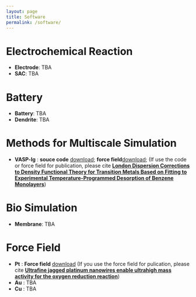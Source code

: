 ```yaml
---
layout: page
title: Software
permalink: /software/
---
```


# **Electrochemical Reaction**
- **Electrode**: TBA
- **SAC**: TBA

# **Battery**
- **Battery**: TBA
- **Dendrite**: TBA

# **Methods for Multiscale Simulation**
- **VASP-lg** : **souce code** [download](https://tcheng-suda.github.io/downloads/jz0c03126_si_003.txt); **force field**[download](https://tcheng-suda.github.io/downloads/jz0c03126_si_001.txt); (If use the code or force field for publication, please cite [**London Dispersion Corrections to Density Functional Theory for Transition Metals Based on Fitting to Experimental Temperature-Programmed Desorption of Benzene Monolayers**](https://pubs.acs.org/doi/10.1021/acs.jpclett.0c03126))

# **Bio Simulation**
- **Membrane**: TBA

# **Force Field**
- **Pt** : **Force field** [download](https://tcheng-suda.github.io/downloads/ffield-pt) (If you use the force field for pulication, please cite [**Ultrafine jagged platinum nanowires enable ultrahigh mass activity for the oxygen reduction reaction**](http://dx.doi.org/10.1126/science.aaf9050))
- **Au** : TBA
- **Cu** : TBA

